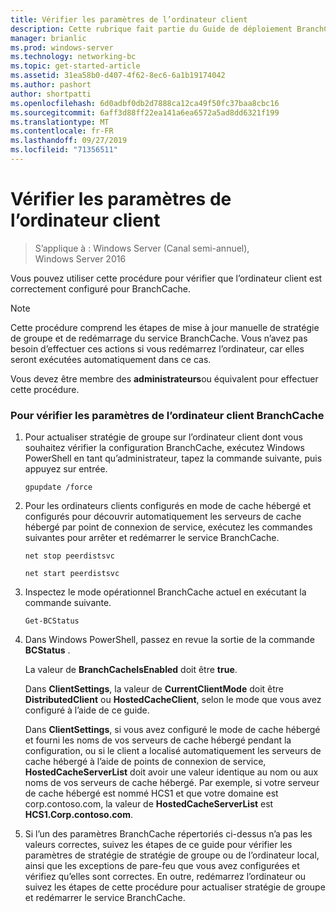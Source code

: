 ```yaml
---
title: Vérifier les paramètres de l’ordinateur client
description: Cette rubrique fait partie du Guide de déploiement BranchCache pour Windows Server 2016, qui montre comment déployer BranchCache en mode de cache distribué et hébergé pour optimiser l’utilisation de la bande passante WAN dans les filiales.
manager: brianlic
ms.prod: windows-server
ms.technology: networking-bc
ms.topic: get-started-article
ms.assetid: 31ea58b0-d407-4f62-8ec6-6a1b19174042
ms.author: pashort
author: shortpatti
ms.openlocfilehash: 6d0adbf0db2d7888ca12ca49f50fc37baa8cbc16
ms.sourcegitcommit: 6aff3d88ff22ea141a6ea6572a5ad8dd6321f199
ms.translationtype: MT
ms.contentlocale: fr-FR
ms.lasthandoff: 09/27/2019
ms.locfileid: "71356511"
---
```

# <a name="verify-client-computer-settings"></a>Vérifier les paramètres de l’ordinateur client

>S’applique à : Windows Server (Canal semi-annuel), Windows Server 2016

Vous pouvez utiliser cette procédure pour vérifier que l’ordinateur client est correctement configuré pour BranchCache.  
  
> [!NOTE]  
> Cette procédure comprend les étapes de mise à jour manuelle de stratégie de groupe et de redémarrage du service BranchCache. Vous n’avez pas besoin d’effectuer ces actions si vous redémarrez l’ordinateur, car elles seront exécutées automatiquement dans ce cas.  
  
Vous devez être membre des **administrateurs**ou équivalent pour effectuer cette procédure.  
  
### <a name="to-verify-branchcache-client-computer-settings"></a>Pour vérifier les paramètres de l’ordinateur client BranchCache  
  
1.  Pour actualiser stratégie de groupe sur l’ordinateur client dont vous souhaitez vérifier la configuration BranchCache, exécutez Windows PowerShell en tant qu’administrateur, tapez la commande suivante, puis appuyez sur entrée.  
  
    `gpupdate /force`  
  
2.  Pour les ordinateurs clients configurés en mode de cache hébergé et configurés pour découvrir automatiquement les serveurs de cache hébergé par point de connexion de service, exécutez les commandes suivantes pour arrêter et redémarrer le service BranchCache.  
  
    `net stop peerdistsvc`  
  
    `net start peerdistsvc`  
  
3.  Inspectez le mode opérationnel BranchCache actuel en exécutant la commande suivante.  
  
    `Get-BCStatus`  
  
4.  Dans Windows PowerShell, passez en revue la sortie de la commande **BCStatus** .  
  
    La valeur de **BranchCacheIsEnabled** doit être **true**.  
  
    Dans **ClientSettings**, la valeur de **CurrentClientMode** doit être **DistributedClient** ou **HostedCacheClient**, selon le mode que vous avez configuré à l’aide de ce guide.  
  
    Dans **ClientSettings**, si vous avez configuré le mode de cache hébergé et fourni les noms de vos serveurs de cache hébergé pendant la configuration, ou si le client a localisé automatiquement les serveurs de cache hébergé à l’aide de points de connexion de service,  **HostedCacheServerList** doit avoir une valeur identique au nom ou aux noms de vos serveurs de cache hébergé. Par exemple, si votre serveur de cache hébergé est nommé HCS1 et que votre domaine est corp.contoso.com, la valeur de **HostedCacheServerList** est **HCS1.Corp.contoso.com**.  
  
5.  Si l’un des paramètres BranchCache répertoriés ci-dessus n’a pas les valeurs correctes, suivez les étapes de ce guide pour vérifier les paramètres de stratégie de stratégie de groupe ou de l’ordinateur local, ainsi que les exceptions de pare-feu que vous avez configurées et vérifiez qu’elles sont correctes. En outre, redémarrez l’ordinateur ou suivez les étapes de cette procédure pour actualiser stratégie de groupe et redémarrer le service BranchCache.  
  


